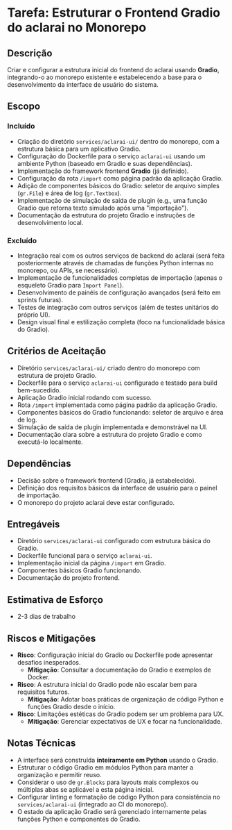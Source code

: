# Tarefa: Estruturar o Frontend Gradio do aclarai no Monorepo

## Descrição
Criar e configurar a estrutura inicial do frontend do aclarai usando **Gradio**, integrando-o ao monorepo existente e estabelecendo a base para o desenvolvimento da interface de usuário do sistema.

## Escopo

### Incluído
- Criação do diretório `services/aclarai-ui/` dentro do monorepo, com a estrutura básica para um aplicativo Gradio.
- Configuração do Dockerfile para o serviço `aclarai-ui` usando um ambiente Python (baseado em Gradio e suas dependências).
- Implementação do framework frontend **Gradio** (já definido).
- Configuração da rota `/import` como página padrão da aplicação Gradio.
- Adição de componentes básicos do Gradio: seletor de arquivo simples (`gr.File`) e área de log (`gr.Textbox`).
- Implementação de simulação de saída de plugin (e.g., uma função Gradio que retorna texto simulado após uma "importação").
- Documentação da estrutura do projeto Gradio e instruções de desenvolvimento local.

### Excluído
- Integração real com os outros serviços de backend do aclarai (será feita posteriormente através de chamadas de funções Python internas no monorepo, ou APIs, se necessário).
- Implementação de funcionalidades completas de importação (apenas o esqueleto Gradio para `Import Panel`).
- Desenvolvimento de painéis de configuração avançados (será feito em sprints futuras).
- Testes de integração com outros serviços (além de testes unitários do próprio UI).
- Design visual final e estilização completa (foco na funcionalidade básica do Gradio).

## Critérios de Aceitação
- Diretório `services/aclarai-ui/` criado dentro do monorepo com estrutura de projeto Gradio.
- Dockerfile para o serviço `aclarai-ui` configurado e testado para build bem-sucedido.
- Aplicação Gradio inicial rodando com sucesso.
- Rota `/import` implementada como página padrão da aplicação Gradio.
- Componentes básicos do Gradio funcionando: seletor de arquivo e área de log.
- Simulação de saída de plugin implementada e demonstrável na UI.
- Documentação clara sobre a estrutura do projeto Gradio e como executá-lo localmente.

## Dependências
- Decisão sobre o framework frontend (Gradio, já estabelecido).
- Definição dos requisitos básicos da interface de usuário para o painel de importação.
- O monorepo do projeto aclarai deve estar configurado.

## Entregáveis
- Diretório `services/aclarai-ui` configurado com estrutura básica do Gradio.
- Dockerfile funcional para o serviço `aclarai-ui`.
- Implementação inicial da página `/import` em Gradio.
- Componentes básicos Gradio funcionando.
- Documentação do projeto frontend.

## Estimativa de Esforço
- 2-3 dias de trabalho

## Riscos e Mitigações
- **Risco**: Configuração inicial do Gradio ou Dockerfile pode apresentar desafios inesperados.
  - **Mitigação**: Consultar a documentação do Gradio e exemplos de Docker.
- **Risco**: A estrutura inicial do Gradio pode não escalar bem para requisitos futuros.
  - **Mitigação**: Adotar boas práticas de organização de código Python e funções Gradio desde o início.
- **Risco**: Limitações estéticas do Gradio podem ser um problema para UX.
  - **Mitigação**: Gerenciar expectativas de UX e focar na funcionalidade.

## Notas Técnicas
- A interface será construída **inteiramente em Python** usando o Gradio.
- Estruturar o código Gradio em módulos Python para manter a organização e permitir reuso.
- Considerar o uso de `gr.Blocks` para layouts mais complexos ou múltiplas abas se aplicável a esta página inicial.
- Configurar linting e formatação de código Python para consistência no `services/aclarai-ui` (integrado ao CI do monorepo).
- O estado da aplicação Gradio será gerenciado internamente pelas funções Python e componentes do Gradio.
